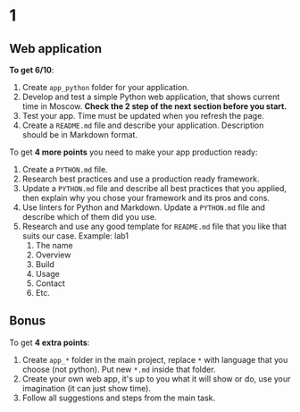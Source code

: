 # 1

## Web application

**To get 6/10**:

1. Create `app_python` folder for your application.
2. Develop and test a simple Python web application, that shows current time in Moscow. **Check the 2 step of the next section before you start.**
3. Test your app. Time must be updated when you refresh the page.
4. Create a `README.md` file and describe your application. Description should be in Markdown format.

To get **4 more points** you need to make your app production ready:

1. Create a `PYTHON.md` file.
2. Research best practices and use a production ready framework.
3. Update a `PYTHON.md` file and describe all best practices that you applied, then explain why you chose your framework and its pros and cons.
4. Use linters for Python and Markdown. Update a `PYTHON.md` file and describe which of them did you use.
5. Research and use any good template for `README.md` file that you like that suits our case. Example:
lab1
    1. The name
    2. Overview
    3. Build
    4. Usage
    5.  Contact
    6.  Etc.

## Bonus

To get **4 extra points**:

1. Create `app_*` folder in the main project, replace `*` with language that you choose (not python). Put new `*.md` inside that folder.
2. Create your own web app, it's up to you what it will show or do, use your imagination (it can just show time).
3. Follow all suggestions and steps from the main task.